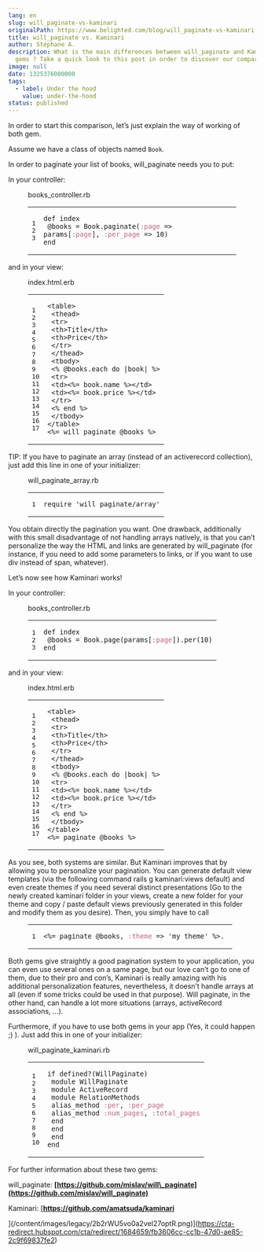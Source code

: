 ```yaml
---
lang: en
slug: will_paginate-vs-kaminari
originalPath: https://www.belighted.com/blog/will_paginate-vs-kaminari
title: will_paginate vs. Kaminari
author: Stéphane A.
description: What is the main differences between will_paginate and Kaminari
  gems ? Take a quick look to this post in order to discover our comparaison.
image: null
date: 1325376000000
tags:
  - label: Under the hood
    value: under-the-hood
status: published
---
```

In order to start this comparison, let’s just explain the way of working of both gem.

Assume we have a class of objects named `Book`.

In order to paginate your list of books, will\_paginate needs you to put:

In your controller:

<figure class="code"><figcaption><span>books_controller.rb</span></figcaption><div class="highlight"><table><tbody><tr><td class="gutter"><pre class="line-numbers"><span class="line-number">1</span>
<span class="line-number">2</span>
<span class="line-number">3</span>
</pre></td><td class="code"><pre><code class="ruby"><span class="line"><span class="k"><span class="function"><span class="keyword">def</span></span></span><span class="function"> <span class="nf"><span class="title">index</span></span></span><span class="nf"></span>
</span><span class="line"> <span class="vi"><span class="variable">@books</span></span> <span class="o">=</span> <span class="no"><span class="constant">Book</span></span><span class="o">.</span><span class="n">paginate</span><span class="p">(</span><span class="ss"><span class="symbol">:page</span></span> <span class="o">=&gt;</span> <span class="n">params</span><span class="o">[</span><span class="ss"><span class="symbol">:page</span></span><span class="o">]</span><span class="p">,</span> <span class="ss"><span class="symbol">:per_page</span></span> <span class="o">=&gt;</span> <span class="mi"><span class="number">10</span></span><span class="p">)</span>
</span><span class="line"><span class="k"><span class="keyword">end</span></span>
</span></code></pre></td></tr></tbody></table></div></figure>

and in your view:

<figure class="code"><figcaption><span>index.html.erb</span></figcaption><div class="highlight"><table><tbody><tr><td class="gutter"><pre class="line-numbers"><span class="line-number">1</span>
<span class="line-number">2</span>
<span class="line-number">3</span>
<span class="line-number">4</span>
<span class="line-number">5</span>
<span class="line-number">6</span>
<span class="line-number">7</span>
<span class="line-number">8</span>
<span class="line-number">9</span>
<span class="line-number">10</span>
<span class="line-number">11</span>
<span class="line-number">12</span>
<span class="line-number">13</span>
<span class="line-number">14</span>
<span class="line-number">15</span>
<span class="line-number">16</span>
<span class="line-number">17</span>
</pre></td><td class="code"><pre><code class="erb undefined"><span class="line"><span class="x">&lt;table&gt;</span>
</span><span class="line"><span class="x"> &lt;thead&gt;</span>
</span><span class="line"><span class="x"> &lt;tr&gt;</span>
</span><span class="line"><span class="x"> &lt;th&gt;Title&lt;/th&gt;</span>
</span><span class="line"><span class="x"> &lt;th&gt;Price&lt;/th&gt;</span>
</span><span class="line"><span class="x"> &lt;/tr&gt;</span>
</span><span class="line"><span class="x"> &lt;/thead&gt;</span>
</span><span class="line"><span class="x"> &lt;tbody&gt;</span>
</span><span class="line"><span class="x"> </span><span class="cp">&lt;%</span> <span class="vi">@books</span><span class="o">.</span><span class="n">each</span> <span class="k">do</span> <span class="o">|</span><span class="n">book</span><span class="o">|</span> <span class="cp">%&gt;</span><span class="x"></span>
</span><span class="line"><span class="x"> &lt;tr&gt;</span>
</span><span class="line"><span class="x"> &lt;td&gt;</span><span class="cp">&lt;%=</span> <span class="n">book</span><span class="o">.</span><span class="n">name</span> <span class="cp">%&gt;</span><span class="x">&lt;/td&gt;</span>
</span><span class="line"><span class="x"> &lt;td&gt;</span><span class="cp">&lt;%=</span> <span class="n">book</span><span class="o">.</span><span class="n">price</span> <span class="cp">%&gt;</span><span class="x">&lt;/td&gt;</span>
</span><span class="line"><span class="x"> &lt;/tr&gt;</span>
</span><span class="line"><span class="x"> </span><span class="cp">&lt;%</span> <span class="k">end</span> <span class="cp">%&gt;</span><span class="x"></span>
</span><span class="line"><span class="x"> &lt;/tbody&gt;</span>
</span><span class="line"><span class="x">&lt;/table&gt;</span>
</span><span class="line"><span class="cp">&lt;%=</span> <span class="n">will_paginate</span> <span class="vi">@books</span> <span class="cp">%&gt;</span><span class="x"></span>
</span></code></pre></td></tr></tbody></table></div></figure>

TIP: If you have to paginate an array (instead of an activerecord collection), just add this line in one of your initializer:

<figure class="code"><figcaption><span>will_paginate_array.rb</span></figcaption><div class="highlight"><table><tbody><tr><td class="gutter"><pre class="line-numbers"><span class="line-number">1</span>
</pre></td><td class="code"><pre><code class="ruby"><span class="line"><span class="nb"><span class="keyword">require</span></span> <span class="s1"><span class="string">'will_paginate/array'</span></span>
</span></code></pre></td></tr></tbody></table></div></figure>

You obtain directly the pagination you want. One drawback, additionally with this small disadvantage of not handling arrays natively, is that you can’t personalize the way the HTML and links are generated by will\_paginate (for instance, if you need to add some parameters to links, or if you want to use div instead of span, whatever).

Let’s now see how Kaminari works!

In your controller:

<figure class="code"><figcaption><span>books_controller.rb</span></figcaption><div class="highlight"><table><tbody><tr><td class="gutter"><pre class="line-numbers"><span class="line-number">1</span>
<span class="line-number">2</span>
<span class="line-number">3</span>
</pre></td><td class="code"><pre><code class="ruby"><span class="line"><span class="k"><span class="function"><span class="keyword">def</span></span></span><span class="function"> <span class="nf"><span class="title">index</span></span></span><span class="nf"></span>
</span><span class="line"> <span class="vi"><span class="variable">@books</span></span> <span class="o">=</span> <span class="no"><span class="constant">Book</span></span><span class="o">.</span><span class="n">page</span><span class="p">(</span><span class="n">params</span><span class="o">[</span><span class="ss"><span class="symbol">:page</span></span><span class="o">]</span><span class="p">)</span><span class="o">.</span><span class="n">per</span><span class="p">(</span><span class="mi"><span class="number">10</span></span><span class="p">)</span>
</span><span class="line"><span class="k"><span class="keyword">end</span></span>
</span></code></pre></td></tr></tbody></table></div></figure>

and in your view:

<figure class="code"><figcaption><span>index.html.erb</span></figcaption><div class="highlight"><table><tbody><tr><td class="gutter"><pre class="line-numbers"><span class="line-number">1</span>
<span class="line-number">2</span>
<span class="line-number">3</span>
<span class="line-number">4</span>
<span class="line-number">5</span>
<span class="line-number">6</span>
<span class="line-number">7</span>
<span class="line-number">8</span>
<span class="line-number">9</span>
<span class="line-number">10</span>
<span class="line-number">11</span>
<span class="line-number">12</span>
<span class="line-number">13</span>
<span class="line-number">14</span>
<span class="line-number">15</span>
<span class="line-number">16</span>
<span class="line-number">17</span>
</pre></td><td class="code"><pre><code class="erb undefined"><span class="line"><span class="x">&lt;table&gt;</span>
</span><span class="line"><span class="x"> &lt;thead&gt;</span>
</span><span class="line"><span class="x"> &lt;tr&gt;</span>
</span><span class="line"><span class="x"> &lt;th&gt;Title&lt;/th&gt;</span>
</span><span class="line"><span class="x"> &lt;th&gt;Price&lt;/th&gt;</span>
</span><span class="line"><span class="x"> &lt;/tr&gt;</span>
</span><span class="line"><span class="x"> &lt;/thead&gt;</span>
</span><span class="line"><span class="x"> &lt;tbody&gt;</span>
</span><span class="line"><span class="x"> </span><span class="cp">&lt;%</span> <span class="vi">@books</span><span class="o">.</span><span class="n">each</span> <span class="k">do</span> <span class="o">|</span><span class="n">book</span><span class="o">|</span> <span class="cp">%&gt;</span><span class="x"></span>
</span><span class="line"><span class="x"> &lt;tr&gt;</span>
</span><span class="line"><span class="x"> &lt;td&gt;</span><span class="cp">&lt;%=</span> <span class="n">book</span><span class="o">.</span><span class="n">name</span> <span class="cp">%&gt;</span><span class="x">&lt;/td&gt;</span>
</span><span class="line"><span class="x"> &lt;td&gt;</span><span class="cp">&lt;%=</span> <span class="n">book</span><span class="o">.</span><span class="n">price</span> <span class="cp">%&gt;</span><span class="x">&lt;/td&gt;</span>
</span><span class="line"><span class="x"> &lt;/tr&gt;</span>
</span><span class="line"><span class="x"> </span><span class="cp">&lt;%</span> <span class="k">end</span> <span class="cp">%&gt;</span><span class="x"></span>
</span><span class="line"><span class="x"> &lt;/tbody&gt;</span>
</span><span class="line"><span class="x">&lt;/table&gt;</span>
</span><span class="line"><span class="cp">&lt;%=</span> <span class="n">paginate</span> <span class="vi">@books</span> <span class="cp">%&gt;</span><span class="x"></span>
</span></code></pre></td></tr></tbody></table></div></figure>

As you see, both systems are similar. But Kaminari improves that by allowing you to personalize your pagination. You can generate default view templates (via the following command rails g kaminari:views default) and even create themes if you need several distinct presentations (Go to the newly created kaminari folder in your views, create a new folder for your theme and copy / paste default views previously generated in this folder and modify them as you desire). Then, you simply have to call

<figure class="code"><div class="highlight"><table><tbody><tr><td class="gutter"><pre class="line-numbers"><span class="line-number">1</span>
</pre></td><td class="code"><pre><code class="erb ruby"><span class="line"><span class="cp">&lt;%=</span> <span class="n">paginate</span> <span class="vi"><span class="variable">@books</span></span><span class="p">,</span> <span class="ss"><span class="symbol">:theme</span></span> <span class="o">=&gt;</span> <span class="s1"><span class="string">'my_theme'</span></span> <span class="cp">%&gt;</span><span class="x">. </span>
</span></code></pre></td></tr></tbody></table></div></figure>

Both gems give straightly a good pagination system to your application, you can even use several ones on a same page, but our love can’t go to one of them, due to their pro and con’s, Kaminari is really amazing with his additional personalization features, nevertheless, it doesn’t handle arrays at all (even if some tricks could be used in that purpose). Will paginate, in the other hand, can handle a lot more situations (arrays, activeRecord associations, …).

Furthermore, if you have to use both gems in your app (Yes, it could happen ;) ). Just add this in one of your initializer:

<figure class="code"><figcaption><span>will_paginate_kaminari.rb</span></figcaption><div class="highlight"><table><tbody><tr><td class="gutter"><pre class="line-numbers"><span class="line-number">1</span>
<span class="line-number">2</span>
<span class="line-number">3</span>
<span class="line-number">4</span>
<span class="line-number">5</span>
<span class="line-number">6</span>
<span class="line-number">7</span>
<span class="line-number">8</span>
<span class="line-number">9</span>
<span class="line-number">10</span>
</pre></td><td class="code"><pre><code class="ruby"><span class="line"><span class="k"><span class="keyword">if</span></span> <span class="n"><span class="keyword">defined</span>?</span><span class="p">(</span><span class="no"><span class="constant">WillPaginate</span></span><span class="p">)</span>
</span><span class="line"> <span class="k"><span class="class"><span class="keyword">module</span></span></span><span class="class"> <span class="nn"><span class="title">WillPaginate</span></span></span><span class="nn"></span>
</span><span class="line"> <span class="k"><span class="class"><span class="keyword">module</span></span></span><span class="class"> <span class="nn"><span class="title">ActiveRecord</span></span></span><span class="nn"></span>
</span><span class="line"> <span class="k"><span class="class"><span class="keyword">module</span></span></span><span class="class"> <span class="nn"><span class="title">RelationMethods</span></span></span><span class="nn"></span>
</span><span class="line"> <span class="n">alias_method</span> <span class="ss"><span class="symbol">:per</span></span><span class="p">,</span> <span class="ss"><span class="symbol">:per_page</span></span>
</span><span class="line"> <span class="n">alias_method</span> <span class="ss"><span class="symbol">:num_pages</span></span><span class="p">,</span> <span class="ss"><span class="symbol">:total_pages</span></span>
</span><span class="line"> <span class="k"><span class="keyword">end</span></span>
</span><span class="line"> <span class="k"><span class="keyword">end</span></span>
</span><span class="line"> <span class="k"><span class="keyword">end</span></span>
</span><span class="line"><span class="k"><span class="keyword">end</span></span>
</span></code></pre></td></tr></tbody></table></div></figure>

For further information about these two gems:

will\_paginate: **[https://github.com/mislav/will\_paginate](https://github.com/mislav/will_paginate)**

Kaminari: [**https://github.com/amatsuda/kaminari**  
  
](/content/images/legacy/2b2rWU5vo0a2veI27optR.png)](https://cta-redirect.hubspot.com/cta/redirect/1684659/fb3606cc-cc1b-47d0-ae85-2c9f69837fe2)
